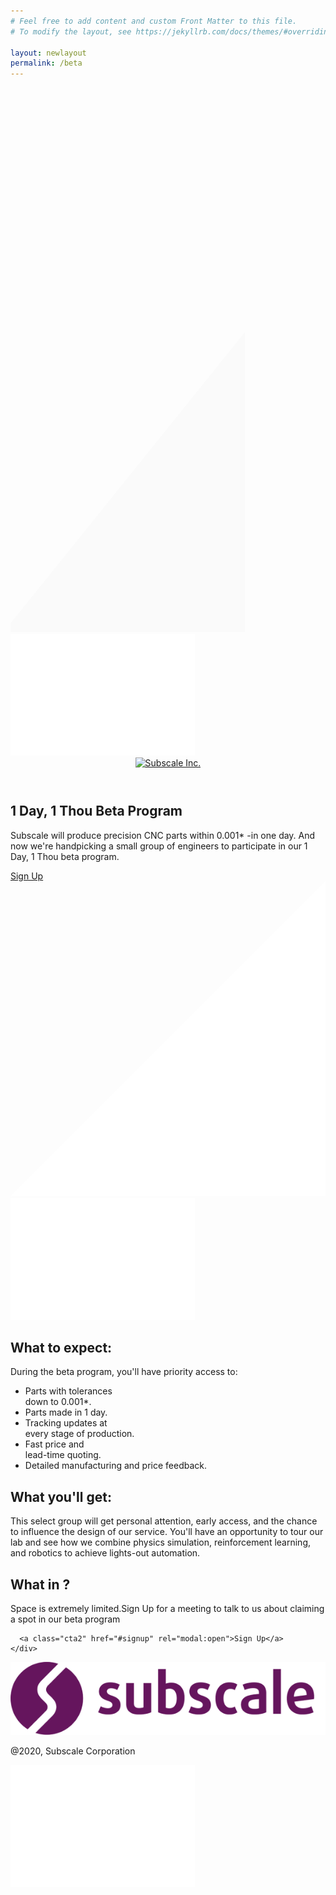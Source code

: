 ```yaml
---
# Feel free to add content and custom Front Matter to this file.
# To modify the layout, see https://jekyllrb.com/docs/themes/#overriding-theme-defaults

layout: newlayout
permalink: /beta
---
```

<svg width="375" height="871" viewBox="0 0 375 871" fill="none" xmlns="http://www.w3.org/2000/svg" class="gray-gd">
<path opacity="0.3996" fill-rule="evenodd" clip-rule="evenodd" d="M2267 0V1460H-485L689.946 0H2267Z" fill="#F6F6F6"/>
</svg>
<section class="banner minh">
  <img src="/assets/images/bg-gradient.png" class="gd1" />
  <header class="site-header" role="banner">
      <div class="container">
          <div class="logo">
              <a href="/"><img data-aos="fade-in" src="/assets/images/logo.png" alt="Subscale Inc." /></a>
          </div>
      </div>
  </header>
  <div class="container">
    <div class="banner-content">
      <h1>1 Day, 1 Thou Beta Program</h1>
      <p>Subscale will produce precision CNC parts within 0.001* -in one day. And now we're handpicking a small group of engineers to participate in our 1 Day, 1 Thou beta program.</p>
      <a class="cta" href="#signup" rel="modal:open">Sign Up</a>
    </div>
  
  
  </div>
  <svg xmlns="http://www.w3.org/2000/svg" viewBox="0 0 100 100" preserveAspectRatio="none" class="top-svg">
    <polygon fill="white" points="0,100 100,0 100,100" />
  </svg>
  <img src="/assets/images/bg-gradient.png" class="gd2" />
</section>

<section class="video video3">
  <div class="container">
      <div class="info back-white pl-4 pr-4 pt-7 pb-7">
        <div class="flex">
          <h2>What to expect:</h2>
          <div class="child2 w85 child2-sec">
          <p class="text-purple bold">During the beta program, you'll have priority access to:</p>
          <ul class="list list-2">
            <li>Parts with tolerances<br> down to 0.001*.</li>
            <li>Parts made in 1 day.</li>
            <li>Tracking updates at<br> every stage of production.</li>
            <li>Fast price and<br> lead-time quoting.</li>
            <li>Detailed manufacturing and price feedback.</li>
          </ul>
          </div>
        </div>
      </div>
      <div class="info pl-4 pr-4">
        <div class="flex">
          <h2>What you'll get:</h2>
          <div class="child2">
          <p class="text-light">This select group will get personal attention, early access, and the chance to influence the design of our service. You'll have an opportunity to tour our lab and see how we combine physics simulation, reinforcement learning, and robotics to achieve lights-out automation.</p>
          </div>
        </div>
      </div>
      <div class="info pl-4 pr-4">
        <div class="flex">
          <h2>What in ?</h2>
          <div class="child2">
          <p class="text-light">Space is extremely limited.Sign Up for a meeting to talk to us about claiming a spot in our beta program</p>
          </div>
        </div>
      </div>
    </div>
</section>

<section class="relative">
  <div class="container">
    <div class="banner-content text-center pt-10">
     
      <a class="cta2" href="#signup" rel="modal:open">Sign Up</a>
    </div>
  </div>
<footer class="site-footer">
      <div class="container">
          <div class="logo">
              <a href="/"><img data-aos="fade-in" src="/assets/images/dark-logo.png" alt="Subscale Inc." /></a>
          </div>
          <p class="text-sm">@2020, Subscale Corporation</p>
      </div>
  </footer>
  <img src="/assets/images/bg-gradient.png" class="gd4" />
</section>

<div id="signup" class="modal">
<div class="meetings-iframe-container" data-src="https://meetings.hubspot.com/stephen236/beta-interview?embed=true"></div>
</div>

<script>
  window.intercomSettings = {
    app_id: "xg935s5s"
  };
</script>

<script>
// We pre-filled your app ID in the widget URL: 'https://widget.intercom.io/widget/xg935s5s'
(function(){var w=window;var ic=w.Intercom;if(typeof ic==="function"){ic('reattach_activator');ic('update',w.intercomSettings);}else{var d=document;var i=function(){i.c(arguments);};i.q=[];i.c=function(args){i.q.push(args);};w.Intercom=i;var l=function(){var s=d.createElement('script');s.type='text/javascript';s.async=true;s.src='https://widget.intercom.io/widget/xg935s5s';var x=d.getElementsByTagName('script')[0];x.parentNode.insertBefore(s,x);};if(w.attachEvent){w.attachEvent('onload',l);}else{w.addEventListener('load',l,false);}}})();
</script>

